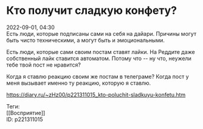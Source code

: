 Кто получит сладкую конфету?
=============================

   
 2022-09-01, 04:30   
  Есть люди, которые подписаны сами на себя на дайари. Причины могут быть чисто техническими, а могут быть и эмоциональными.   
   
 Есть люди, которые сами своим постам ставят лайки. На Реддите даже собственный лайк ставится автоматом. Потому что -- ну что, неужели тебе твой пост не нравится?   
   
 Когда я ставлю реакцию своим же постам в телеграме? Когда пост у меня вызывает именно ту реакцию, которую я ставлю.   
    
 <https://diary.ru/~zHz00/p221311015_kto-poluchit-sladkuyu-konfetu.htm>   
   
 Теги:   
 [[Восприятие]]   
 ID: p221311015